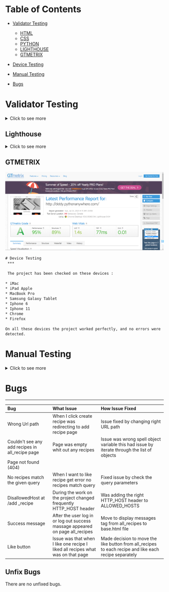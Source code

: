 # Table of Contents
 * [Validator Testing](#validator-testing)
   * [HTML](#html-validator)
   * [CSS](#css-validator)
   * [PYTHON](#python)
   * [LIGHTHOUSE](#lighthouse)
   * [GTMETRIX](#gtmetrix)
  
 * [Device Testing](#device-testing)
 * [Manual Testing](#manual-testing)
 * [Bugs](#bugs)

# Validator Testing
<details>
<summary>Click to see more</summary>

  ## HTML Validator

  * Home Page
    ![](./readmeDocumentation/screenshot/homePageValidator.png)
    * Add recipe page
    ![](./readmeDocumentation/screenshot/addRecipeValidator.png)
    * Recipe Library
    ![](./readmeDocumentation/screenshot/allRecipesPageValidator.png)
    * Each Recipe Page
    ![](./readmeDocumentation/screenshot/addRecipeValidator.png)
    * Update Recipe page
    ![](./readmeDocumentation/screenshot/updateRecipeValidator.png)
    * Log In
    ![](./readmeDocumentation/screenshot/logInValidator.png)
    * Log Out
    ![](./readmeDocumentation/screenshot/logOutValidator.png)
    * Register page
    ![](./readmeDocumentation/screenshot/registerValidator.png)

 ## CSS Validator

  * Css 
  ![](./readmeDocumentation/screenshot/cssValidator.png)

  ## Python

 Add_recipe folder 
 All available files have been checked
  * form.py
  ![](./readmeDocumentation/screenshot/formFile.png)
  * model.py
  ![](./readmeDocumentation/screenshot/modelfile.png)
  * url.py
  ![](./readmeDocumentation/screenshot/urlFile.png)

  project4 folder
   * url.py
   ![](./readmeDocumentation/screenshot/projectUrl.png)
  
  recipe folder
    * url.py
    ![](./readmeDocumentation/screenshot/recipeUrl.png)
    * view.py
    ![](./readmeDocumentation/screenshot/recipeView.png)
</details>

## Lighthouse

<details>
<summary>Click to see more</summary>

 * Home Page
     * Desktop
  ![Desktop](readmeDocumentation/pythonanywhere/web-lighthouse.png)
     * Mobile
  ![Mobile](readmeDocumentation/pythonanywhere/mobile-lighthouse.png)
 
 * Add Recipe page
     * Desktop
   ![](./readmeDocumentation/screenshot/addRecipePageDesktop.png)
     * Mobile 
   ![](./readmeDocumentation/screenshot/addRecipePageMobile.png)

  * Recipe Library
     * Desktop 
   ![](./readmeDocumentation/screenshot/recipeLibraryDesktop.png)
     * Mobile 
   ![](./readmeDocumentation/screenshot/recipeLibraryPageMobile.png)

  * Register Page 
     * Desktop 
   ![](./readmeDocumentation/screenshot/registerPageDesktop.png)
     * Mobile 
   ![](./readmeDocumentation/screenshot/registerPageMobile.png)
  
  * Each Recipe Page
     * Desktop 
   ![](./readmeDocumentation/screenshot/eachRecipePageDesktop.png)
     * Mobile 
   ![](./readmeDocumentation/screenshot/eachRecipePageMobile.png)
  
  * Update Recipe Page
     * Desktop 
   ![](./readmeDocumentation/screenshot/updatePageDesktop.png)
     * Mobile 
   ![](./readmeDocumentation/screenshot/updatePageMobile.png)

   * Log In
     * Desktop 
   ![](./readmeDocumentation/screenshot/logInPageDesktop.png)
     * Mobile 
   ![](./readmeDocumentation/screenshot/logInPageMobile.png)

   * Log Out
     * Desktop 
   ![](./readmeDocumentation/screenshot/logOutDesktop.png)
     * Mobile 
   ![](./readmeDocumentation/screenshot/logOutMobile.png)

  </details>

   ## GTMETRIX 
   ![](readmeDocumentation/pythonanywhere/gtmatrix.png)

  

    # Device Testing
     ***

     The project has been checked on these devices :
       
    * iMac 
    * iPad Apple
    * MacBook Pro
    * Samsung Galaxy Tablet
    * Iphone 6
    * Iphone 11
    * Chrome
    * Firefox
    
    On all these devices the project worked perfectly, and no errors were detected.

   # Manual Testing

<details>
<summary>Click to see more</summary>


| Feature       |           Test Performed    |             Result           |        
|:--------------|:--------------------------- |:---------------------------  |
|                        Navigation                                        |
| Logo          | Clicked on Logo to check or redirect to the home page| Pass |
| Home button   | Clicked on the Home button from different pages to check or redirect to the home page| Pass  | 
| Categories   | Clicked on the categories and was redirected to the categories section | Pass |
| Sign-Up     | When clicking on the Sign-Up link, brings the User to the registration page | Pass |
| Small screens |  Checked that on smaller devices changes to the burger menu | Pass |
| About US      | Clicked About US and was redirected to the page with brief info on the | Pass | 
| Log In        | Clicked on the log-in link that will bring the User to the login page  | Pass |
| Log Out       | Clicked on the log-out link that will bring the User to log out page | Pass |
|                                                         Footer                      |
| Small screens |       Checked that all media links are visible on small devices | Pass |                                |
| Media  Links  | Clicked on each media link opens a new page   | Pass |
| Footer is on all pages      | Check all pages how the footer looks   | Pass |
|                    Categories Page                     |
| Categories Page| For this test, I want to make sure that when you clicked the full menu of all categories.|Pass |
| View form on different sizes of devices | Check how will look categories form on tablets and phones, make sure all form fields are easy to see and use| Pass. |
| Save new recipe | Recipe was successfully saved with the image. and I filled out all the fields| Pass|
|                          Recipe library                                                |
| Search bar functionality | Enter different ingredients and meal types, all recipes were found from the recipe library that was searched in the search bar| Pass |
| Pagination | Test all the links should be functional by clicking on the numbers, next and previous buttons | Pass |
| View each recipe | By clicking on a recipe title link should open the recipe with full instructions and ingredients.| Pass |
| Delete recipe| By clicking on the delete button the User should be able to delete the recipe from the recipe library | Pass |
| Update recipe | By clicking on the button update recipe user will be able to make changes to the recipe and successfully save it| Pass|
| Like button | By clicking on the like button(heart) user will be able to like the recipe which he likes, heart has to be red if a user liked the recipe| Pass|
| Unlike button | Click on the heart button to unlike the recipe, and the button turns to unlike | Pass|
| Check how the page works on small devices | Check that page looks good and is able to use on tablets and phones| Pass |
| Success messages |After deleting, update and adding recipe User gets messages/feedback| Pass |
|Check authentication | User able to Sign Up, log in and log out | Pass |
| Security App | Without login, I wanted to go to the add recipe page, but I was redirected to the login page| Pass |

</details>


# Bugs 
***

| Bug      |       What  Issue   |       How   Issue     Fixed      |        
|:--------------|:--------------------------- |:---------------------------  |
| Wrong Url path| When I click create recipe was redirecting to add recipe page | Issue fixed by changing right URL path |
| Couldn't see any add recipes in all_recipe page | Page was empty whit out any recipes | Issue was wrong spell object variable this had issue by iterate through the list of objects| 
| Page not found (404)
No recipes match the given query| When I want to like recipe get error no recipes match query | Fixed issue by check the query parameters|
| DisallowedHost at /add _recipe| During the work on the project changed frequently HTTP_HOST header | Was adding the right HTTP_HOST header to ALLOWED_HOSTS|
| Success message | After the user log in or log out success massage appeared on page all_recipes | Move to display messages tag from all_recipes to base.html file|
| Like button | Issue was that when I like one recipe I liked all recipes what was on that page | Made decision to move the like button from all_recipes to each recipe and like each recipe separately|

## Unfix Bugs 
There are no unfixed bugs.